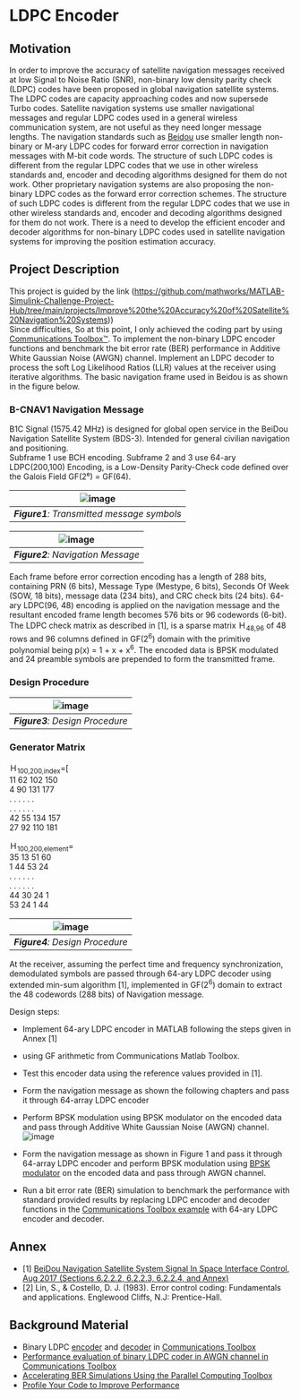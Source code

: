 # LDPC Encoder


## Motivation

In order to improve the accuracy of satellite navigation messages received at low Signal to Noise Ratio (SNR), non-binary low density parity check (LDPC) codes have been proposed in global navigation satellite systems.
The LDPC codes are capacity approaching codes and now supersede Turbo codes. Satellite navigation systems use smaller navigational messages and regular LDPC codes used in a general wireless communication system, are not useful as they need longer message lengths. The navigation standards such as [Beidou](https://en.wikipedia.org/wiki/BeiDou) use smaller length non-binary or M-ary LDPC codes for forward error correction in navigation messages with M-bit code words. The structure of such LDPC codes is different from the regular LDPC codes that we use in other wireless standards and, encoder and decoding algorithms designed for them do not work. Other proprietary navigation systems are also proposing the non-binary LDPC codes as the forward error correction schemes. The structure of such LDPC codes is different from the regular LDPC codes that we use in other wireless standards and, encoder and decoding algorithms designed for them do not work. There is a need to develop the efficient encoder and decoder algorithms for non-binary LDPC codes used in satellite navigation systems for improving the position estimation accuracy.

## Project Description

This project is guided by the link (https://github.com/mathworks/MATLAB-Simulink-Challenge-Project-Hub/tree/main/projects/Improve%20the%20Accuracy%20of%20Satellite%20Navigation%20Systems))  
Since difficulties, So at this point, I only achieved the coding part by using [Communications Toolbox™](https://www.mathworks.com/help/comm/). 
To implement the non-binary LDPC encoder functions and benchmark the bit error rate (BER) performance in Additive White Gaussian Noise (AWGN) channel.
Implement an LDPC decoder to process the soft Log Likelihood Ratios (LLR) values at the receiver using iterative algorithms. 
The basic navigation frame used in Beidou is as shown in the figure below.

### B-CNAV1 Navigation Message

B1C Signal (1575.42 MHz) is designed for global open service in the BeiDou Navigation Satellite System (BDS-3). Intended for general civilian navigation and positioning.  
Subframe 1 use BCH encoding. Subframe 2 and 3 use 64-ary LDPC(200,100) Encoding, is a Low-Density Parity-Check code defined over the Galois Field GF(2⁶) = GF(64).

| ![image](https://github.com/user-attachments/assets/50cb7e98-28ec-4d48-bbfe-5600960c1f49)| 
|:--:| 
| ***Figure1**: Transmitted message symbols* |

| ![image](https://github.com/user-attachments/assets/eafb0385-728c-4b43-9087-a6c01958788f) | 
|:--:| 
| ***Figure2**: Navigation Message* |

Each frame before error correction encoding has a length of 288 bits, containing PRN (6 bits), Message Type (Mestype, 6 bits), Seconds Of Week (SOW, 18 bits), message data (234 bits), and CRC check bits (24 bits). 64-ary LDPC(96, 48) encoding is applied on the navigation message and the resultant encoded frame length becomes 576 bits or 96 codewords (6-bit). The LDPC check matrix as described in [1], is a sparse matrix Ｈ<sub>48,96</sub> of 48 rows and 96 columns defined in GF(2<sup>6</sup>) domain with the primitive polynomial being p(x) = 1 + x + x<sup>6</sup>. The encoded data is BPSK modulated and 24 preamble symbols are prepended to form the transmitted frame.

### Design Procedure

| ![image](https://github.com/user-attachments/assets/37a2c332-a74e-4671-8d52-10cebfb2b582)| 
|:--:| 
| ***Figure3**: Design Procedure* |



### Generator Matrix

Ｈ<sub>100,200,index</sub>=[  
11   62   102   150  
4    90   131   177  
   . . . . . .   
   . . . . . .   
42   55   134   157  
27   92   110   181  

Ｈ<sub>100,200,element</sub>=  
35   13   51   60  
1    44   53   24  
   . . . . . .   
   . . . . . .   
44   30   24    1  
53   24    1   44  

| ![image](https://github.com/user-attachments/assets/6888da6b-5830-4f99-9727-2d21497d4922) | 
|:--:| 
| ***Figure4**: Design Procedure* |



 






At the receiver, assuming the perfect time and frequency synchronization, demodulated symbols are passed through 64-ary LDPC decoder using extended min-sum algorithm [1], implemented in GF(2<sup>6</sup>) domain to extract the 48 codewords (288 bits) of Navigation message. 

Design steps:
-	Implement 64-ary LDPC encoder in MATLAB following the steps given in Annex [1]
-	using GF arithmetic from Communications Matlab Toolbox.
-	Test this encoder data using the reference values provided in [1].
-	Form the navigation message as shown the following chapters and pass it through 64-array LDPC encoder
-	Perform BPSK modulation using BPSK modulator on the encoded data and pass through Additive White Gaussian Noise (AWGN)  channel.
![image](https://github.com/user-attachments/assets/3cf05d35-cb92-426e-923a-6f3335dd5ab6)

-	Form the navigation message as shown in Figure 1 and pass it through 64-array LDPC encoder and perform BPSK modulation using [BPSK modulator](https://in.mathworks.com/help/comm/ref/comm.bpskmodulator-system-object.html) on the encoded data and pass through AWGN channel.  
-	Run a bit error rate (BER) simulation to benchmark the performance with standard provided results by replacing LDPC encoder and decoder functions in the [Communications Toolbox example](https://www.mathworks.com/help/comm/gs/accelerating-ber-simulations-using-the-parallel-computing-toolbox.html) with 64-ary LDPC encoder and decoder. 




## Annex
- [1] [BeiDou Navigation Satellite System Signal In Space Interface Control, Aug 2017 (Sections 6.2.2.2, 6.2.2.3, 6.2.2.4, and Annex)](http://en.beidou.gov.cn/SYSTEMS/ICD/201806/P020180608522414961797.pdf)
- [2] Lin, S., & Costello, D. J. (1983). Error control coding: Fundamentals and applications. Englewood Cliffs, N.J: Prentice-Hall.

## Background Material
- Binary LDPC [encoder](https://www.mathworks.com/help/comm/ref/comm.ldpcencoder-system-object.html) and [decoder](https://www.mathworks.com/help/comm/ref/comm.ldpcdecoder-system-object.html) in [Communications Toolbox](https://www.mathworks.com/help/comm/)
- [Performance evaluation of binary LDPC coder in AWGN channel in Communications Toolbox](https://www.mathworks.com/help/comm/ref/comm.ldpcdecoder-system-object.html#mw_201f2d2d-1059-4774-8e70-4f1a9e0a7cdf)
- [Accelerating BER Simulations Using the Parallel Computing Toolbox](https://www.mathworks.com/help/comm/gs/accelerating-ber-simulations-using-the-parallel-computing-toolbox.html)
- [Profile Your Code to Improve Performance](https://www.mathworks.com/help/matlab/matlab_prog/profiling-for-improving-performance.html)



